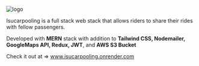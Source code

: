 ![logo](https://github.com/user-attachments/assets/1c3e0db8-3b52-4cd1-ba94-129709b97f7e)

Isucarpooling is a full stack web stack that allows riders to share their rides with fellow passengers.

Developed with **MERN** stack with addition to **Tailwind CSS, Nodemailer, GoogleMaps API, Redux, JWT**, and **AWS S3 Bucket**

Check it out at => www.isucarpooling.onrender.com


